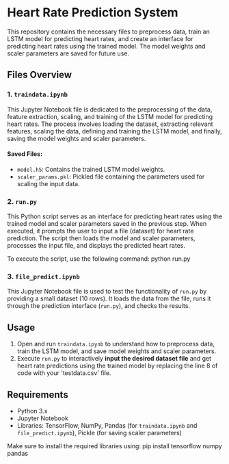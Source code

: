 # Heart Rate Prediction System

This repository contains the necessary files to preprocess data, train an LSTM model for predicting heart rates, and create an interface for predicting heart rates using the trained model. The model weights and scaler parameters are saved for future use.

## Files Overview

### 1. `traindata.ipynb`

This Jupyter Notebook file is dedicated to the preprocessing of the data, feature extraction, scaling, and training of the LSTM model for predicting heart rates. The process involves loading the dataset, extracting relevant features, scaling the data, defining and training the LSTM model, and finally, saving the model weights and scaler parameters.

#### Saved Files:
- `model.h5`: Contains the trained LSTM model weights.
- `scaler_params.pkl`: Pickled file containing the parameters used for scaling the input data.

### 2. `run.py`

This Python script serves as an interface for predicting heart rates using the trained model and scaler parameters saved in the previous step. When executed, it prompts the user to input a file (dataset) for heart rate prediction. The script then loads the model and scaler parameters, processes the input file, and displays the predicted heart rates.

To execute the script, use the following command:
python run.py

### 3. `file_predict.ipynb`

This Jupyter Notebook file is used to test the functionality of `run.py` by providing a small dataset (10 rows). It loads the data from the file, runs it through the prediction interface (`run.py`), and checks the results.

## Usage

1. Open and run `traindata.ipynb` to understand how to preprocess data, train the LSTM model, and save model weights and scaler parameters.
2. Execute `run.py` to interactively <b>input the desired dataset file</b> and get heart rate predictions using the trained model by replacing the line 8 of code with your 'testdata.csv' file. 

## Requirements

- Python 3.x
- Jupyter Notebook
- Libraries: TensorFlow, NumPy, Pandas (for `traindata.ipynb` and `file_predict.ipynb`), Pickle (for saving scaler parameters)

Make sure to install the required libraries using:
pip install tensorflow numpy pandas


